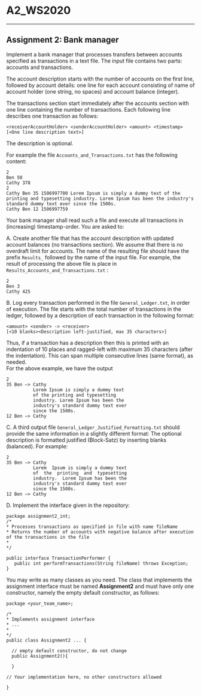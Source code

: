 # A2_WS2020

------------------------------
Assignment 2: Bank manager
------------------------------

Implement a bank manager that processes transfers between accounts specified as transactions in a text file. The input file contains two parts: accounts and transactions. 

The account description starts with the number of accounts on the first line, followed by account details: one line for each account consisting of name of account holder (one string, no spaces) and account balance (integer).

The transactions section start immediately after the accounts section with one line containing the number of transactions. Each following line describes one transaction as follows:

```
<receiverAccountHolder> <senderAccountHolder> <amount> <timestamp> [<One line description text>]
```

The description is optional. 

For example the file ```Accounts_and_Transactions.txt``` has the following content: 

```
2
Ben 50
Cathy 378
2
Cathy Ben 35 1506997700 Lorem Ipsum is simply a dummy text of the printing and typesetting industry. Lorem Ipsum has been the industry's standard dummy text ever since the 1500s.
Cathy Ben 12 1506997759
```

Your bank manager shall read such a file and execute all transactions in (increasing) timestamp-order. You are asked to:

A. Create another file that has the account description with updated account balances (no transactions section). We assume that there is no overdraft limit for accounts.
The name of the resulting file should have the prefix ```Results_``` followed by the name of the input file. For example, the result of processing the above file is place in ```Results_Accounts_and_Transactions.txt``` :

```
2
Ben 3
Cathy 425
```

B. Log every transaction performed in the file ```General_Ledger.txt```, in order of execution. The file starts with the total number of transactions in the ledger, followed by a description of each transaction in the following format:

```
<amount> <sender> -> <receiver>
[<10 blanks><Description left-justified, max 35 characters>]
```

Thus, if a transaction has a description then this is printed with an indentation of 10 places and ragged-left with maximum 35 characters (after the indentation). This can span multiple consecutive lines (same format), as needed.   
For the above example, we have the output

```
2
35 Ben –> Cathy
          Lorem Ipsum is simply a dummy text 
          of the printing and typesetting 
          industry. Lorem Ipsum has been the 
          industry's standard dummy text ever 
          since the 1500s. 
12 Ben –> Cathy 
``` 

C. A third output file ```General_Ledger_Justified_Formatting.txt``` should provide the same information in a slightly different format: The optional description is formatted justified (Block-Satz) by inserting blanks (balanced). For example:

```
2
35 Ben –> Cathy
          Lorem  Ipsum is simply a dummy text 
          of  the  printing  and  typesetting 
          industry.  Lorem Ipsum has been the 
          industry's standard dummy text ever 
          since the 1500s. 
12 Ben –> Cathy 
``` 

D. Implement the interface given in the repository:

```
package assignment2_int;
/*
* Processes transactions as specified in file with name fileName
* Returns the number of accounts with negative balance after execution of the transactions in the file
*
*/

public interface TransactionPerformer {
   public int performTransactions(String fileName) throws Exception;
}
```

You may write as many classes as you need. The class that implements the assignment interface must be named **Assignment2** and must have only one constructor, namely the empty default constructor, as follows: 

```
package <your_team_name>;

/*
* Implements assignment interface
* ...
*
*/
public class Assignment2 ... {

  // empty default constructor, do not change
  public Assignment2(){
  
  }

// Your implementation here, no other constructors allowed   
   
}
```
